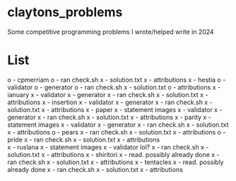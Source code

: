 # claytons_problems
Some competitive programming problems I wrote/helped write in 2024

# List
o - cpmerriam
    o - ran check.sh
    x - solution.txt
    x - attributions
x - hestia
    o - validator
    o - generator
    o - ran check.sh
    x - solution.txt
    o - attributions
x - ianuary
    x - validator
    x - generator
    x - ran check.sh
    x - solution.txt
    x - attributions
x - insertion
    x - validator
    x - generator
    x - ran check.sh
    x - solution.txt
    x - attributions
x - paper
    x - statement images
    x - validator
    x - generator
    x - ran check.sh
    x - solution.txt
    x - attributions
x - parity
    x - statement images
    x - validator
    x - generator
    x - ran check.sh
    x - solution.txt
    x - attributions
o - pears
    x - ran check.sh
    x - solution.txt
    x - attributions
o - pride
    x - ran check.sh
    x - solution.txt
    x - attributions    
x - ruslana
    x - statement images
    x - validator lol?
    x - ran check.sh
    x - solution.txt
    x - attributions
x - shiritori
    x - read. possibly already done
    x - ran check.sh
    x - solution.txt
    x - attributions
x - tentacles
    x - read. possibly already done
    x - ran check.sh
    x - solution.txt
    x - attributions
